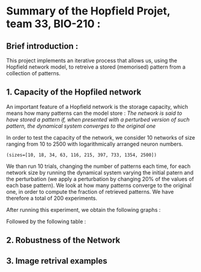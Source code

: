 # Summary of the Hopfield Projet, team 33, BIO-210 :  

## Brief introduction : 

This project implements an iterative process that allows us, using the Hopfield network model, to retreive a stored (memorised) pattern from a collection of patterns. 

## 1. Capacity of the Hopfiled network 

An important feature of a Hopfield network is the storage capacity, which means how many patterns can the model store : 
*The network is said to have stored a pattern if, when presented with a perturbed version of such pattern, the dynamical system converges to the original one* 

In order to test the capacity of the network, we consider 10 networks of size ranging from 10 to 2500 with logarithmically arranged neuron numbers. 

`(sizes=[10, 18, 34, 63, 116, 215, 397, 733, 1354, 2500])`

We than run 10 trials, changing the number of patterns each time, for each network size by running the dynamical system varying the initial patern and the perturbation (we apply a perturbation by changing 20% of the values of each base pattern). We look at how many patterns converge to the original one, in order to compute the fraction of retrieved patterns. We have therefore a total of 200 experiments. 

After running this experiment, we obtain the following graphs : 


Followed by the following table : 


## 2. Robustness of the Network 

## 3. Image retrival examples 
